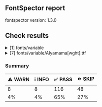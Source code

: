 ## FontSpector report

fontspector version: 1.3.0






## Check results




<details><summary>[1] fonts/variable</summary>
<div>


<details>
    <summary>⚠️ <b>WARN</b> Check for codepoints not covered by METADATA subsets. (googlefonts/metadata/unreachable_subsetting)</summary>
    <div>








- ⚠️ **WARN** fonts/variable/Alyamama[wght].ttf: The following codepoints supported by the font are not covered by any subsets defined in the font's metadata file, and will never be served. You can solve this by either manually adding additional subset declarations to METADATA.pb, or by editing the glyphset definitions.

* U+02D8 BREVE: try adding one of: canadian-aboriginal, yi
* U+02D9 DOT ABOVE: try adding one of: canadian-aboriginal, yi
* U+02DB OGONEK: try adding one of: yi, canadian-aboriginal
* U+0302 COMBINING CIRCUMFLEX ACCENT: try adding one of: cherokee, math, coptic, tifinagh
* U+0305 COMBINING OVERLINE: try adding one of: math, elbasan, glagolitic, coptic, gothic
* U+0306 COMBINING BREVE: try adding one of: tifinagh, old-permic
* U+0307 COMBINING DOT ABOVE: try adding one of: tifinagh, math, malayalam, tai-le, old-permic, todhri, syriac, hebrew, coptic, canadian-aboriginal, duployan
* U+030A COMBINING RING ABOVE: try adding one of: duployan, syriac
* U+030B COMBINING DOUBLE ACUTE ACCENT: try adding one of: osage, cherokee
* U+030C COMBINING CARON: try adding one of: tai-le, cherokee
* U+031A COMBINING LEFT ANGLE ABOVE: try adding math
* U+0320 COMBINING MINUS SIGN BELOW: try adding syriac
* U+0324 COMBINING DIAERESIS BELOW: try adding one of: syriac, cherokee, duployan
* U+0325 COMBINING RING BELOW: try adding syriac
* U+0326 COMBINING COMMA BELOW: try adding math
* U+0327 COMBINING CEDILLA: try adding math
* U+032C COMBINING CARON BELOW: try adding math
* U+0330 COMBINING TILDE BELOW: try adding one of: syriac, cherokee, math
* U+0332 COMBINING LOW LINE: try adding math
* U+033A COMBINING INVERTED BRIDGE BELOW: try adding math
* U+0346 COMBINING BRIDGE ABOVE: try adding math
* U+034D COMBINING LEFT RIGHT ARROW BELOW: try adding math
* U+0361 COMBINING DOUBLE INVERTED BREVE: try adding coptic
* U+061F ARABIC QUESTION MARK: try adding one of: hanifi-rohingya, garay, yezidi, arabic, thaana, adlam, syriac, nko
* U+0621 ARABIC LETTER HAMZA: try adding one of: arabic, syriac
* U+0622 ARABIC LETTER ALEF WITH MADDA ABOVE: try adding arabic
* U+0623 ARABIC LETTER ALEF WITH HAMZA ABOVE: try adding arabic
* U+0624 ARABIC LETTER WAW WITH HAMZA ABOVE: try adding arabic
* U+0625 ARABIC LETTER ALEF WITH HAMZA BELOW: try adding arabic
* U+0626 ARABIC LETTER YEH WITH HAMZA ABOVE: try adding arabic
* U+0627 ARABIC LETTER ALEF: try adding one of: indic-siyaq-numbers, arabic
* U+0628 ARABIC LETTER BEH: try adding arabic
* U+0629 ARABIC LETTER TEH MARBUTA: try adding arabic
* U+062A ARABIC LETTER TEH: try adding arabic
* U+062B ARABIC LETTER THEH: try adding arabic
* U+062C ARABIC LETTER JEEM: try adding arabic
* U+062D ARABIC LETTER HAH: try adding arabic
* U+062E ARABIC LETTER KHAH: try adding arabic
* U+062F ARABIC LETTER DAL: try adding arabic
* U+0630 ARABIC LETTER THAL: try adding arabic
* U+0631 ARABIC LETTER REH: try adding arabic
* U+0632 ARABIC LETTER ZAIN: try adding arabic
* U+0633 ARABIC LETTER SEEN: try adding arabic
* U+0634 ARABIC LETTER SHEEN: try adding arabic
* U+0635 ARABIC LETTER SAD: try adding arabic
* U+0636 ARABIC LETTER DAD: try adding arabic
* U+0637 ARABIC LETTER TAH: try adding arabic
* U+0638 ARABIC LETTER ZAH: try adding arabic
* U+0639 ARABIC LETTER AIN: try adding arabic
* U+063A ARABIC LETTER GHAIN: try adding arabic
* U+0640 ARABIC TATWEEL: try adding one of: manichaean, psalter-pahlavi, sogdian, arabic, mandaic, syriac, old-uyghur, adlam, hanifi-rohingya
* U+0641 ARABIC LETTER FEH: try adding arabic
* U+0642 ARABIC LETTER QAF: try adding arabic
* U+0643 ARABIC LETTER KAF: try adding arabic
* U+0644 ARABIC LETTER LAM: try adding arabic
* U+0645 ARABIC LETTER MEEM: try adding arabic
* U+0646 ARABIC LETTER NOON: try adding arabic
* U+0647 ARABIC LETTER HEH: try adding arabic
* U+0648 ARABIC LETTER WAW: try adding arabic
* U+0649 ARABIC LETTER ALEF MAKSURA: try adding arabic
* U+064A ARABIC LETTER YEH: try adding arabic
* U+064B ARABIC FATHATAN: try adding one of: syriac, arabic
* U+064C ARABIC DAMMATAN: try adding one of: syriac, arabic
* U+064D ARABIC KASRATAN: try adding one of: arabic, syriac
* U+064E ARABIC FATHA: try adding one of: syriac, arabic
* U+064F ARABIC DAMMA: try adding one of: syriac, arabic
* U+0650 ARABIC KASRA: try adding one of: arabic, syriac
* U+0651 ARABIC SHADDA: try adding one of: arabic, syriac
* U+0652 ARABIC SUKUN: try adding one of: syriac, arabic
* U+0653 ARABIC MADDAH ABOVE: try adding one of: syriac, arabic
* U+0654 ARABIC HAMZA ABOVE: try adding one of: syriac, arabic
* U+0655 ARABIC HAMZA BELOW: try adding one of: arabic, syriac
* U+0656 ARABIC SUBSCRIPT ALEF: try adding arabic
* U+0660 ARABIC-INDIC DIGIT ZERO: try adding one of: arabic, thaana, indic-siyaq-numbers, hanifi-rohingya, syriac, yezidi
* U+0661 ARABIC-INDIC DIGIT ONE: try adding one of: syriac, yezidi, arabic, indic-siyaq-numbers, thaana
* U+0662 ARABIC-INDIC DIGIT TWO: try adding one of: syriac, yezidi, arabic, thaana, indic-siyaq-numbers
* U+0663 ARABIC-INDIC DIGIT THREE: try adding one of: yezidi, indic-siyaq-numbers, syriac, arabic, thaana
* U+0664 ARABIC-INDIC DIGIT FOUR: try adding one of: thaana, yezidi, indic-siyaq-numbers, arabic, syriac
* U+0665 ARABIC-INDIC DIGIT FIVE: try adding one of: yezidi, arabic, syriac, indic-siyaq-numbers, thaana
* U+0666 ARABIC-INDIC DIGIT SIX: try adding one of: indic-siyaq-numbers, arabic, syriac, thaana, yezidi
* U+0667 ARABIC-INDIC DIGIT SEVEN: try adding one of: indic-siyaq-numbers, arabic, syriac, yezidi, thaana
* U+0668 ARABIC-INDIC DIGIT EIGHT: try adding one of: indic-siyaq-numbers, syriac, thaana, arabic, yezidi
* U+0669 ARABIC-INDIC DIGIT NINE: try adding one of: thaana, syriac, arabic, indic-siyaq-numbers, yezidi
* U+066E ARABIC LETTER DOTLESS BEH: try adding arabic
* U+066F ARABIC LETTER DOTLESS QAF: try adding arabic
* U+0670 ARABIC LETTER SUPERSCRIPT ALEF: try adding one of: syriac, arabic
* U+06A1 ARABIC LETTER DOTLESS FEH: try adding arabic
* U+06A4 ARABIC LETTER VEH: try adding arabic
* U+06BA ARABIC LETTER NOON GHUNNA: try adding arabic
* U+1EBC LATIN CAPITAL LETTER E WITH TILDE: try adding vietnamese
* U+1EBD LATIN SMALL LETTER E WITH TILDE: try adding vietnamese
* U+2016 DOUBLE VERTICAL LINE: try adding math
* U+2021 DOUBLE DAGGER: try adding adlam
* U+2030 PER MILLE SIGN: try adding adlam
* U+2070 SUPERSCRIPT ZERO: try adding math
* U+2071 SUPERSCRIPT LATIN SMALL LETTER I: try adding math
* U+2074 SUPERSCRIPT FOUR: try adding math
* U+2075 SUPERSCRIPT FIVE: try adding math
* U+2076 SUPERSCRIPT SIX: try adding math
* U+2077 SUPERSCRIPT SEVEN: try adding math
* U+2078 SUPERSCRIPT EIGHT: try adding math
* U+2079 SUPERSCRIPT NINE: try adding math
* U+207A SUPERSCRIPT PLUS SIGN: try adding math
* U+207B SUPERSCRIPT MINUS: try adding math
* U+207C SUPERSCRIPT EQUALS SIGN: try adding math
* U+207D SUPERSCRIPT LEFT PARENTHESIS: try adding math
* U+207E SUPERSCRIPT RIGHT PARENTHESIS: try adding math
* U+207F SUPERSCRIPT LATIN SMALL LETTER N: try adding math
* U+2080 SUBSCRIPT ZERO: try adding math
* U+2081 SUBSCRIPT ONE: try adding math
* U+2082 SUBSCRIPT TWO: try adding math
* U+2083 SUBSCRIPT THREE: try adding math
* U+2084 SUBSCRIPT FOUR: try adding math
* U+2085 SUBSCRIPT FIVE: try adding math
* U+2086 SUBSCRIPT SIX: try adding math
* U+2087 SUBSCRIPT SEVEN: try adding math
* U+2088 SUBSCRIPT EIGHT: try adding math
* U+2089 SUBSCRIPT NINE: try adding math
* U+208A SUBSCRIPT PLUS SIGN: try adding math
* U+208B SUBSCRIPT MINUS: try adding math
* U+208C SUBSCRIPT EQUALS SIGN: try adding math
* U+208D SUBSCRIPT LEFT PARENTHESIS: try adding math
* U+208E SUBSCRIPT RIGHT PARENTHESIS: try adding math
* U+2090 LATIN SUBSCRIPT SMALL LETTER A: try adding math
* U+2091 LATIN SUBSCRIPT SMALL LETTER E: try adding math
* U+2092 LATIN SUBSCRIPT SMALL LETTER O: try adding math
* U+2093 LATIN SUBSCRIPT SMALL LETTER X: try adding math
* U+2094 LATIN SUBSCRIPT SMALL LETTER SCHWA: try adding math
* U+2095 LATIN SUBSCRIPT SMALL LETTER H: try adding math
* U+2096 LATIN SUBSCRIPT SMALL LETTER K: try adding math
* U+2097 LATIN SUBSCRIPT SMALL LETTER L: try adding math
* U+2098 LATIN SUBSCRIPT SMALL LETTER M: try adding math
* U+2099 LATIN SUBSCRIPT SMALL LETTER N: try adding math
* U+209A LATIN SUBSCRIPT SMALL LETTER P: try adding math
* U+209B LATIN SUBSCRIPT SMALL LETTER S: try adding math
* U+209C LATIN SUBSCRIPT SMALL LETTER T: try adding math
* U+2117 SOUND RECORDING COPYRIGHT: try adding math
* U+215B VULGAR FRACTION ONE EIGHTH: try adding symbols
* U+215C VULGAR FRACTION THREE EIGHTHS: try adding symbols
* U+215D VULGAR FRACTION FIVE EIGHTHS: try adding symbols
* U+215E VULGAR FRACTION SEVEN EIGHTHS: try adding symbols
* U+215F FRACTION NUMERATOR ONE: try adding symbols
* U+2202 PARTIAL DIFFERENTIAL: try adding math
* U+2206 INCREMENT: try adding math
* U+220F N-ARY PRODUCT: try adding math
* U+2211 N-ARY SUMMATION: try adding math
* U+221A SQUARE ROOT: try adding math
* U+221E INFINITY: try adding math
* U+222B INTEGRAL: try adding math
* U+2248 ALMOST EQUAL TO: try adding math
* U+2260 NOT EQUAL TO: try adding math
* U+2264 LESS-THAN OR EQUAL TO: try adding math
* U+2265 GREATER-THAN OR EQUAL TO: try adding math
* U+25CA LOZENGE: try adding one of: math, symbols
* U+25CC DOTTED CIRCLE: try adding one of: soyombo, phags-pa, gunjala-gondi, khmer, tirhuta, mahajani, adlam, syloti-nagri, cham, kayah-li, ahom, mandaic, masaram-gondi, khudawadi, mende-kikakui, devanagari, tagalog, tibetan, takri, caucasian-albanian, limbu, old-permic, hanunoo, newa, balinese, modi, tagbanwa, wancho, buhid, warang-citi, myanmar, music, syriac, yi, sharada, lao, osage, brahmi, grantha, khojki, malayalam, symbols, marchen, saurashtra, javanese, coptic, kannada, tifinagh, elbasan, dogra, tai-viet, siddham, gujarati, mongolian, psalter-pahlavi, kharoshthi, hanifi-rohingya, telugu, armenian, thaana, duployan, oriya, canadian-aboriginal, new-tai-lue, batak, bengali, chakma, buginese, hebrew, manichaean, lepcha, miao, nko, pahawh-hmong, rejang, sinhala, bassa-vah, gurmukhi, sogdian, math, tai-le, meetei-mayek, tai-tham, tamil, sundanese, thai, zanabazar-square, kaithi, bhaiksuki

Or you can add the above codepoints to one of the subsets supported by the font: greek, latin-ext, latin [code: unreachable-subsetting]
  
  

</div>
</details>


</div>
</details>


<details><summary>[7] fonts/variable/Alyamama[wght].ttf</summary>
<div>


<details>
    <summary>⚠️ <b>WARN</b> Check if each glyph has the recommended amount of contours. (contour_count)</summary>
    <div>








- ⚠️ **WARN** This check inspects the glyph outlines and detects the total number of contours in each of them. The expected values are
     infered from the typical ammounts of contours observed in a
     large collection of reference font families. The divergences
     listed below may simply indicate a significantly different
     design on some of your glyphs. On the other hand, some of these
     may flag actual bugs in the font such as glyphs mapped to an
     incorrect codepoint. Please consider reviewing the design and
     codepoint assignment of these to make sure they are correct.


    The following glyphs do not have the recommended number of contours:
* uni1D6D (U+1D6D): found 3, expected one of: {2}
* uni02A3 (U+02A3): found 2, expected one of: {3}
* uni0258 (U+0258): found 1, expected one of: {2}
* uni1D6E (U+1D6E): found 2, expected one of: {1}
* uni02A1 (U+02A1): found 2, expected one of: {1}
* uni02A2 (U+02A2): found 2, expected one of: {1}
* uni026E (U+026E): found 2, expected one of: {1}
* uni1D72 (U+1D72): found 2, expected one of: {1}
* uni1D74 (U+1D74): found 3, expected one of: {1}
* uni1D75 (U+1D75): found 3, expected one of: {1}
* uni021B.1 (U+021B): found 1, expected one of: {3, 2, 4}
* uni1D76 (U+1D76): found 3, expected one of: {1}
* uni01C2 (U+01C2): found 3, expected one of: {1}
* uni0621 (U+0621): found 2, expected one of: {1}
* uni0623 (U+0623): found 3, expected one of: {2}
* uni0625 (U+0625): found 3, expected one of: {2}
* uni066E (U+066E): found 2, expected one of: {1}
* uni066E.fina (unencoded): found 3, expected one of: {1}
* uni066E.medi (unencoded): found 2, expected one of: {1}
* uni0628 (U+0628): found 3, expected one of: {2}
* uni062A (U+062A): found 4, expected one of: {3, 2}
* uni062B (U+062B): found 5, expected one of: {3, 2, 4}
* uni0631 (U+0631): found 2, expected one of: {1}
* uni0632 (U+0632): found 3, expected one of: {2}
* uni0633 (U+0633): found 6, expected one of: {1, 3}
* uni0634 (U+0634): found 9, expected one of: {4, 6, 3, 0}
* uni0635 (U+0635): found 5, expected one of: {2}
* uni0636 (U+0636): found 6, expected one of: {3}
* uni0637 (U+0637): found 4, expected one of: {2, 3}
* uni0638 (U+0638): found 5, expected one of: {4, 3}
* uni0639 (U+0639): found 2, expected one of: {1}
* uni0641 (U+0641): found 5, expected one of: {3, 2}
* uni06A4 (U+06A4): found 7, expected one of: {0, 5, 4}
* uni06A1 (U+06A1): found 4, expected one of: {1, 2}
* uni06A1.fina (unencoded): found 4, expected one of: {2}
* uni066F.fina (unencoded): found 3, expected one of: {2}
* uni0643 (U+0643): found 4, expected one of: {2, 1}
* uni0644 (U+0644): found 2, expected one of: {1}
* uni0645 (U+0645): found 3, expected one of: {1, 2}
* uni0646 (U+0646): found 3, expected one of: {2}
* uni06BA (U+06BA): found 2, expected one of: {1}
* uni0647 (U+0647): found 1, expected one of: {2}
* uni0624 (U+0624): found 4, expected one of: {2, 3}
* uni0649 (U+0649): found 2, expected one of: {1}
* uni064A (U+064A): found 4, expected one of: {3, 2}
* uni0626 (U+0626): found 4, expected one of: {2}
* uni0662 (U+0662): found 2, expected one of: {1}
* uni0663 (U+0663): found 3, expected one of: {1}
* uni0666 (U+0666): found 2, expected one of: {1}
* asterisk (U+002A): found 6, expected one of: {1, 2, 3, 5}
* uni02E5 (U+02E5): found 2, expected one of: {1}
* uni02E9 (U+02E9): found 2, expected one of: {1}
* uni02E6 (U+02E6): found 2, expected one of: {1}
* uni02E8 (U+02E8): found 2, expected one of: {1}
* uni02E7 (U+02E7): found 2, expected one of: {1}
* uni02DE (U+02DE): found 2, expected one of: {1}
* uni2117 (U+2117): found 2, expected one of: {3, 4}
* uni0654 (U+0654): found 2, expected one of: {1}
* uni0655 (U+0655): found 2, expected one of: {1}
* uni0654064C (unencoded): found 4, expected one of: {3}
* uni0654064E (unencoded): found 3, expected one of: {2}
* uni0654064B (unencoded): found 4, expected one of: {3}
* uni06540652 (unencoded): found 4, expected one of: {3}
* uni06550650 (unencoded): found 3, expected one of: {2}
* uni0655064D (unencoded): found 4, expected one of: {3}
* uni0651 (U+0651): found 2, expected one of: {1}
* uni0651064C (unencoded): found 4, expected one of: {2, 3}
* uni0651064D (unencoded): found 4, expected one of: {3}
* uni0651064E (unencoded): found 3, expected one of: {2}
* uni06510650 (unencoded): found 3, expected one of: {2}
* uni06510670 (unencoded): found 3, expected one of: {2}
* uni031A (U+031A): found 2, expected one of: {1}
* uni032A (U+032A): found 3, expected one of: {1}
* uni033A (U+033A): found 3, expected one of: {1}
* uni033B (U+033B): found 6, expected one of: {2}
* uni033C (U+033C): found 2, expected one of: {1}
* uni0346 (U+0346): found 3, expected one of: {1}
* uni0349 (U+0349): found 2, expected one of: {1}
* uni034A (U+034A): found 2, expected one of: {1} [code: contour-count]
  
  

</div>
</details>





<details>
    <summary>⚠️ <b>WARN</b> Ensure indic fonts have the Indian Rupee Sign glyph. (rupee)</summary>
    <div>








- ⚠️ **WARN** Font is missing the Indian Rupee Sign glyph. Please add a glyph for Indian Rupee Sign (₹) at codepoint U+20B9. [code: missing-rupee]
  
  

</div>
</details>





<details>
    <summary>⚠️ <b>WARN</b> Check font contains no unreachable glyphs (unreachable_glyphs)</summary>
    <div>








- ⚠️ **WARN** The following glyphs could not be reached by codepoint or substitution rules:

* u.inferior
* v.inferior
* zero.fit
* one.fit
* two.fit
* three.fit
* four.fit
* five.fit
* six.fit
* seven.fit
* eight.fit
* nine.fit
* .null
* twodotsverticalabovear
* twodotsverticalbelowar
* threedotsdownabovear
* threedotsdownbelowar
* threedotsdowncenterar
* threedotsupbelowar
* miniKehehar
* gafsarkashabovear
* gafsarkashcenterar
* doublestrokear
* uni030C.alt.case [code: unreachable-glyphs]
  
  

</div>
</details>





<details>
    <summary>⚠️ <b>WARN</b> Shapes languages in all GF glyphsets. (googlefonts/glyphsets/shape_languages)</summary>
    <div>








- ⚠️ **WARN** Warning language shaping:

| Message                                                               | Languages              |
|-----------------------------------------------------------------------|------------------------|
| Auxiliary orthography codepoints:                                     | * fi_Latn (Finnish)    |
|   The following auxiliary characters are missing from the font: Ǥ     |                        |
|   The following auxiliary characters are missing from the font: Ʒ     |                        |
|   The following auxiliary characters are missing from the font: Ǯ     |                        |
|   The following auxiliary characters are missing from the font: ǥ     |                        |
|   The following auxiliary characters are missing from the font: ʒ     |                        |
|   The following auxiliary characters are missing from the font: ǯ     |                        |
| Auxiliary orthography codepoints:                                     | * el_Grek (Greek)      |
|   The following auxiliary characters are missing from the font: ἀ     |                        |
|   The following auxiliary characters are missing from the font: ἄ     |                        |
|   The following auxiliary characters are missing from the font: ἂ     |                        |
|   The following auxiliary characters are missing from the font: ἆ     |                        |
|   The following auxiliary characters are missing from the font: ἁ     |                        |
|   The following auxiliary characters are missing from the font: ἅ     |                        |
|   The following auxiliary characters are missing from the font: ἃ     |                        |
|   The following auxiliary characters are missing from the font: ἇ     |                        |
|   The following auxiliary characters are missing from the font: ᾶ     |                        |
|   The following auxiliary characters are missing from the font: ἐ     |                        |
|   The following auxiliary characters are missing from the font: ἔ     |                        |
|   The following auxiliary characters are missing from the font: ἒ     |                        |
|   The following auxiliary characters are missing from the font: ἑ     |                        |
|   The following auxiliary characters are missing from the font: ἕ     |                        |
|   The following auxiliary characters are missing from the font: ἓ     |                        |
|   The following auxiliary characters are missing from the font: ἠ     |                        |
|   The following auxiliary characters are missing from the font: ἤ     |                        |
|   The following auxiliary characters are missing from the font: ἢ     |                        |
|   The following auxiliary characters are missing from the font: ἦ     |                        |
|   The following auxiliary characters are missing from the font: ἡ     |                        |
|   The following auxiliary characters are missing from the font: ἥ     |                        |
|   The following auxiliary characters are missing from the font: ἣ     |                        |
|   The following auxiliary characters are missing from the font: ἧ     |                        |
|   The following auxiliary characters are missing from the font: ῆ     |                        |
|   The following auxiliary characters are missing from the font: ἰ     |                        |
|   The following auxiliary characters are missing from the font: ἴ     |                        |
|   The following auxiliary characters are missing from the font: ἲ     |                        |
|   The following auxiliary characters are missing from the font: ἶ     |                        |
|   The following auxiliary characters are missing from the font: ἱ     |                        |
|   The following auxiliary characters are missing from the font: ἵ     |                        |
|   The following auxiliary characters are missing from the font: ἳ     |                        |
|   The following auxiliary characters are missing from the font: ἷ     |                        |
|   The following auxiliary characters are missing from the font: ῖ     |                        |
|   The following auxiliary characters are missing from the font: ῗ     |                        |
|   The following auxiliary characters are missing from the font: ὄ     |                        |
|   The following auxiliary characters are missing from the font: ὂ     |                        |
|   The following auxiliary characters are missing from the font: ὃ     |                        |
|   The following auxiliary characters are missing from the font: ὐ     |                        |
|   The following auxiliary characters are missing from the font: ὔ     |                        |
|   The following auxiliary characters are missing from the font: ὒ     |                        |
|   The following auxiliary characters are missing from the font: ὖ     |                        |
|   The following auxiliary characters are missing from the font: ὑ     |                        |
|   The following auxiliary characters are missing from the font: ὕ     |                        |
|   The following auxiliary characters are missing from the font: ὓ     |                        |
|   The following auxiliary characters are missing from the font: ὗ     |                        |
|   The following auxiliary characters are missing from the font: ῦ     |                        |
|   The following auxiliary characters are missing from the font: ῧ     |                        |
|   The following auxiliary characters are missing from the font: ὤ     |                        |
|   The following auxiliary characters are missing from the font: ὢ     |                        |
|   The following auxiliary characters are missing from the font: ὦ     |                        |
|   The following auxiliary characters are missing from the font: ὥ     |                        |
|   The following auxiliary characters are missing from the font: ὣ     |                        |
|   The following auxiliary characters are missing from the font: ὧ     |                        |
|   The following auxiliary characters are missing from the font: ῶ     |                        |
| Auxiliary orthography codepoints:                                     | * lt_Latn (Lithuanian) |
|   Shaper didn't attach tildecomb to uni0237 when shaping the text 'j̃' |                        |
| Auxiliary orthography codepoints:                                     | * en_Latn (English)    |
|   The following auxiliary characters are missing from the font: ʻ     |                        |
| Auxiliary orthography codepoints:                                     | * de_Latn (German)     |
|   The following auxiliary characters are missing from the font: ſ     | * fr_Latn (French)     | [code: warning-language-shaping]
  
  

</div>
</details>





<details>
    <summary>⚠️ <b>WARN</b> Ensure soft_dotted characters lose their dot when combined with marks that
replace the dot. (soft_dotted)</summary>
    <div>








- ⚠️ **WARN** The dot of soft dotted characters used in orthographies _must_ disappear in the following strings: * į̌
* į́
* į̄
* į̃
* į̂
* į̀The dot of soft dotted characters _should_ disappear in other cases, for example: * ʲ̪̌
* ʲ̪̽
* ʲ̪͋
* ʲ̪̆
* ʲ̪́
* ʲ̪̇
* ʲ̪̏
* ʲ̪̅
* ʲ̪̄
* ʲ̪͊
* ʲ̪̊
* ʲ̪̈
* ʲ̪͆
* ʲ̪̃
* ʲ̪̋
* ʲ̪͌
* ʲ̪̂
* ʲ̪̀
* ʲ̩̌
* ʲ̩̽
* ʲ̩͋
* ʲ̩̆
* ʲ̩́
* ʲ̩̇
* ʲ̩̏
* ʲ̩̅
* ʲ̩̄
* ʲ̩͊
* ʲ̩̊
* ʲ̩̈
* ʲ̩͆
* ʲ̩̃
* ʲ̩̋
* ʲ̩͌
* ʲ̩̂
* ʲ̩̀
* ʲ̧̽
* ʲ̧͋
* ʲ̧̏
* ʲ̧̅
* ʲ̧͊
* ʲ̧͆
* ʲ̧͌
* ʲ̨̽
* ʲ̨͋
* ʲ̨̏
* ʲ̨̅
* ʲ̨͊
* ʲ̨͆
* ʲ̨͌
* ʲ̺̌
* ʲ̺̽
* ʲ̺͋
* ʲ̺̆
* ʲ̺́
* ʲ̺̇
* ʲ̺̏
* ʲ̺̅
* ʲ̺̄
* ʲ̺͊
* ʲ̺̊
* ʲ̺̈
* ʲ̺͆
* ʲ̺̃
* ʲ̺̋
* ʲ̺͌
* ʲ̺̂
* ʲ̺̀
* ʲ̻̌
* ʲ̻̽
* ʲ̻͋
* ʲ̻̆
* ʲ̻́
* ʲ̻̇
* ʲ̻̏
* ʲ̻̅
* ʲ̻̄
* ʲ̻͊
* ʲ̻̊
* ʲ̻̈
* ʲ̻͆
* ʲ̻̃
* ʲ̻̋
* ʲ̻͌
* ʲ̻̂
* ʲ̻̀
* ʲ̥̌
* ʲ̥̽
* ʲ̥͋
* ʲ̥̆
* ʲ̥́
* ʲ̥̇
* ʲ̥̏
* ʲ̥̅
* ʲ̥̄
* ʲ̥͊
* ʲ̥̊
* ʲ̥̈
* ʲ̥͆
* ʲ̥̃
* ʲ̥̋
* ʲ̥͌
* ʲ̥̂
* ʲ̥̀
* ʲ͇̌
* ʲ͇̽
* ʲ͇͋
* ʲ͇̆
* ʲ͇́
* ʲ͇̇
* ʲ͇̏
* ʲ͇̅
* ʲ͇̄
* ʲ͇͊
* ʲ͇̊
* ʲ͇̈
* ʲ͇͆
* ʲ͇̃
* ʲ͇̋
* ʲ͇͌
* ʲ͇̂
* ʲ͇̀
* ʲ̜̌
* ʲ̜̽
* ʲ̜͋
* ʲ̜̆
* ʲ̜́
* ʲ̜̇
* ʲ̜̏
* ʲ̜̅
* ʲ̜̄
* ʲ̜͊
* ʲ̜̊
* ʲ̜̈
* ʲ̜͆
* ʲ̜̃
* ʲ̜̋
* ʲ̜͌
* ʲ̜̂
* ʲ̜̀
* ʲ͉̌
* ʲ͉̽
* ʲ͉͋
* ʲ͉̆
* ʲ͉́
* ʲ͉̇
* ʲ͉̏
* ʲ͉̅
* ʲ͉̄
* ʲ͉͊
* ʲ͉̊
* ʲ͉̈
* ʲ͉͆
* ʲ͉̃
* ʲ͉̋
* ʲ͉͌
* ʲ͉̂
* ʲ͉̀
* ʲ̦̽
* ʲ̦͋
* ʲ̦̏
* ʲ̦̅
* ʲ̦͊
* ʲ̦͆
* ʲ̦͌
* ʲ̟̌
* ʲ̟̽
* ʲ̟͋
* ʲ̟̆
* ʲ̟́
* ʲ̟̇
* ʲ̟̏
* ʲ̟̅
* ʲ̟̄
* ʲ̟͊
* ʲ̟̊
* ʲ̟̈
* ʲ̟͆
* ʲ̟̃
* ʲ̟̋
* ʲ̟͌
* ʲ̟̂
* ʲ̟̀
* ʲ̠̌
* ʲ̠̽
* ʲ̠͋
* ʲ̠̆
* ʲ̠́
* ʲ̠̇
* ʲ̠̏
* ʲ̠̅
* ʲ̠̄
* ʲ̠͊
* ʲ̠̊
* ʲ̠̈
* ʲ̠͆
* ʲ̠̃
* ʲ̠̋
* ʲ̠͌
* ʲ̠̂
* ʲ̠̀
* ʲ̤̌
* ʲ̤̽
* ʲ̤͋
* ʲ̤̆
* ʲ̤́
* ʲ̤̇
* ʲ̤̏
* ʲ̤̅
* ʲ̤̄
* ʲ̤͊
* ʲ̤̊
* ʲ̤̈
* ʲ̤͆
* ʲ̤̃
* ʲ̤̋
* ʲ̤͌
* ʲ̤̂
* ʲ̤̀
* ʲ͎̌
* ʲ͎̽
* ʲ͎͋
* ʲ͎̆
* ʲ͎́
* ʲ͎̇
* ʲ͎̏
* ʲ͎̅
* ʲ͎̄
* ʲ͎͊
* ʲ͎̊
* ʲ͎̈
* ʲ͎͆
* ʲ͎̃
* ʲ͎̋
* ʲ͎͌
* ʲ͎̂
* ʲ͎̀
* ʲ̝̌
* ʲ̝̽
* ʲ̝͋
* ʲ̝̆
* ʲ̝́
* ʲ̝̇
* ʲ̝̏
* ʲ̝̅
* ʲ̝̄
* ʲ̝͊
* ʲ̝̊
* ʲ̝̈
* ʲ̝͆
* ʲ̝̃
* ʲ̝̋
* ʲ̝͌
* ʲ̝̂
* ʲ̝̀
* ʲ̰̌
* ʲ̰̽
* ʲ̰͋
* ʲ̰̆
* ʲ̰́
* ʲ̰̇
* ʲ̰̏
* ʲ̰̅
* ʲ̰̄
* ʲ̰͊
* ʲ̰̊
* ʲ̰̈
* ʲ̰͆
* ʲ̰̃
* ʲ̰̋
* ʲ̰͌
* ʲ̰̂
* ʲ̰̀
* ʲ̹̌
* ʲ̹̽
* ʲ̹͋
* ʲ̹̆
* ʲ̹́
* ʲ̹̇
* ʲ̹̏
* ʲ̹̅
* ʲ̹̄
* ʲ̹͊
* ʲ̹̊
* ʲ̹̈
* ʲ̹͆
* ʲ̹̃
* ʲ̹̋
* ʲ̹͌
* ʲ̹̂
* ʲ̹̀
* ʲ̼̌
* ʲ̼̽
* ʲ̼͋
* ʲ̼̆
* ʲ̼́
* ʲ̼̇
* ʲ̼̏
* ʲ̼̅
* ʲ̼̄
* ʲ̼͊
* ʲ̼̊
* ʲ̼̈
* ʲ̼͆
* ʲ̼̃
* ʲ̼̋
* ʲ̼͌
* ʲ̼̂
* ʲ̼̀
* ʲ̘̌
* ʲ̘̽
* ʲ̘͋
* ʲ̘̆
* ʲ̘́
* ʲ̘̇
* ʲ̘̏
* ʲ̘̅
* ʲ̘̄
* ʲ̘͊
* ʲ̘̊
* ʲ̘̈
* ʲ̘͆
* ʲ̘̃
* ʲ̘̋
* ʲ̘͌
* ʲ̘̂
* ʲ̘̀
* ʲ͈̌
* ʲ͈̽
* ʲ͈͋
* ʲ͈̆
* ʲ͈́
* ʲ͈̇
* ʲ͈̏
* ʲ͈̅
* ʲ͈̄
* ʲ͈͊
* ʲ͈̊
* ʲ͈̈
* ʲ͈͆
* ʲ͈̃
* ʲ͈̋
* ʲ͈͌
* ʲ͈̂
* ʲ͈̀
* ʲ̬̌
* ʲ̬̽
* ʲ̬͋
* ʲ̬̆
* ʲ̬́
* ʲ̬̇
* ʲ̬̏
* ʲ̬̅
* ʲ̬̄
* ʲ̬͊
* ʲ̬̊
* ʲ̬̈
* ʲ̬͆
* ʲ̬̃
* ʲ̬̋
* ʲ̬͌
* ʲ̬̂
* ʲ̬̀
* ʲ̲̌
* ʲ̲̽
* ʲ̲͋
* ʲ̲̆
* ʲ̲́
* ʲ̲̇
* ʲ̲̏
* ʲ̲̅
* ʲ̲̄
* ʲ̲͊
* ʲ̲̊
* ʲ̲̈
* ʲ̲͆
* ʲ̲̃
* ʲ̲̋
* ʲ̲͌
* ʲ̲̂
* ʲ̲̀
* ʲ̙̌
* ʲ̙̽
* ʲ̙͋
* ʲ̙̆
* ʲ̙́
* ʲ̙̇
* ʲ̙̏
* ʲ̙̅
* ʲ̙̄
* ʲ̙͊
* ʲ̙̊
* ʲ̙̈
* ʲ̙͆
* ʲ̙̃
* ʲ̙̋
* ʲ̙͌
* ʲ̙̂
* ʲ̙̀
* ʲ͍̌
* ʲ͍̽
* ʲ͍͋
* ʲ͍̆
* ʲ͍́
* ʲ͍̇
* ʲ͍̏
* ʲ͍̅
* ʲ͍̄
* ʲ͍͊
* ʲ͍̊
* ʲ͍̈
* ʲ͍͆
* ʲ͍̃
* ʲ͍̋
* ʲ͍͌
* ʲ͍̂
* ʲ͍̀
* ʲ̞̌
* ʲ̞̽
* ʲ̞͋
* ʲ̞̆
* ʲ̞́
* ʲ̞̇
* ʲ̞̏
* ʲ̞̅
* ʲ̞̄
* ʲ̞͊
* ʲ̞̊
* ʲ̞̈
* ʲ̞͆
* ʲ̞̃
* ʲ̞̋
* ʲ̞͌
* ʲ̞̂
* ʲ̞̀
* ʲ̴̌
* ʲ̴̽
* ʲ̴͋
* ʲ̴̆
* ʲ̴́
* ʲ̴̇
* ʲ̴̏
* ʲ̴̅
* ʲ̴̄
* ʲ̴͊
* ʲ̴̊
* ʲ̴̈
* ʲ̴͆
* ʲ̴̃
* ʲ̴̋
* ʲ̴͌
* ʲ̴̂
* ʲ̴̀
* ʲ̌
* ʲ̽
* ʲ͋
* ʲ̆
* ʲ́
* ʲ̇
* ʲ̏
* ʲ̅
* ʲ̄
* ʲ͊
* ʲ̊
* ʲ̈
* ʲ͆
* ʲ̃
* ʲ̋
* ʲ͌
* ʲ̂
* ʲ̀
* j̪̅
* j̩̅
* j̧̅
* j̨̅
* j̺̅
* j̻̅
* j̥̅
* j͇̅
* j̜̅
* j͉̅
* j̦̅
* j̟̅
* j̠̅
* j̤̅
* j͎̅
* j̝̅
* j̰̅
* j̹̅
* j̼̅
* j̘̅
* j͈̅
* j̬̅
* j̲̅
* j̙̅
* j͍̅
* j̞̅
* j̴̅
* j̅
* ⁱ̪̌
* ⁱ̪̽
* ⁱ̪͋
* ⁱ̪̆
* ⁱ̪́
* ⁱ̪̇
* ⁱ̪̏
* ⁱ̪̅
* ⁱ̪̄
* ⁱ̪͊
* ⁱ̪̊
* ⁱ̪̈
* ⁱ̪͆
* ⁱ̪̃
* ⁱ̪̋
* ⁱ̪͌
* ⁱ̪̂
* ⁱ̪̀
* ⁱ̩̌
* ⁱ̩̽
* ⁱ̩͋
* ⁱ̩̆
* ⁱ̩́
* ⁱ̩̇
* ⁱ̩̏
* ⁱ̩̅
* ⁱ̩̄
* ⁱ̩͊
* ⁱ̩̊
* ⁱ̩̈
* ⁱ̩͆
* ⁱ̩̃
* ⁱ̩̋
* ⁱ̩͌
* ⁱ̩̂
* ⁱ̩̀
* ⁱ̧̽
* ⁱ̧͋
* ⁱ̧̏
* ⁱ̧̅
* ⁱ̧͊
* ⁱ̧͆
* ⁱ̧͌
* ⁱ̨̽
* ⁱ̨͋
* ⁱ̨̏
* ⁱ̨̅
* ⁱ̨͊
* ⁱ̨͆
* ⁱ̨͌
* ⁱ̺̌
* ⁱ̺̽
* ⁱ̺͋
* ⁱ̺̆
* ⁱ̺́
* ⁱ̺̇
* ⁱ̺̏
* ⁱ̺̅
* ⁱ̺̄
* ⁱ̺͊
* ⁱ̺̊
* ⁱ̺̈
* ⁱ̺͆
* ⁱ̺̃
* ⁱ̺̋
* ⁱ̺͌
* ⁱ̺̂
* ⁱ̺̀
* ⁱ̻̌
* ⁱ̻̽
* ⁱ̻͋
* ⁱ̻̆
* ⁱ̻́
* ⁱ̻̇
* ⁱ̻̏
* ⁱ̻̅
* ⁱ̻̄
* ⁱ̻͊
* ⁱ̻̊
* ⁱ̻̈
* ⁱ̻͆
* ⁱ̻̃
* ⁱ̻̋
* ⁱ̻͌
* ⁱ̻̂
* ⁱ̻̀
* ⁱ̥̌
* ⁱ̥̽
* ⁱ̥͋
* ⁱ̥̆
* ⁱ̥́
* ⁱ̥̇
* ⁱ̥̏
* ⁱ̥̅
* ⁱ̥̄
* ⁱ̥͊
* ⁱ̥̊
* ⁱ̥̈
* ⁱ̥͆
* ⁱ̥̃
* ⁱ̥̋
* ⁱ̥͌
* ⁱ̥̂
* ⁱ̥̀
* ⁱ͇̌
* ⁱ͇̽
* ⁱ͇͋
* ⁱ͇̆
* ⁱ͇́
* ⁱ͇̇
* ⁱ͇̏
* ⁱ͇̅
* ⁱ͇̄
* ⁱ͇͊
* ⁱ͇̊
* ⁱ͇̈
* ⁱ͇͆
* ⁱ͇̃
* ⁱ͇̋
* ⁱ͇͌
* ⁱ͇̂
* ⁱ͇̀
* ⁱ̜̌
* ⁱ̜̽
* ⁱ̜͋
* ⁱ̜̆
* ⁱ̜́
* ⁱ̜̇
* ⁱ̜̏
* ⁱ̜̅
* ⁱ̜̄
* ⁱ̜͊
* ⁱ̜̊
* ⁱ̜̈
* ⁱ̜͆
* ⁱ̜̃
* ⁱ̜̋
* ⁱ̜͌
* ⁱ̜̂
* ⁱ̜̀
* ⁱ͉̌
* ⁱ͉̽
* ⁱ͉͋
* ⁱ͉̆
* ⁱ͉́
* ⁱ͉̇
* ⁱ͉̏
* ⁱ͉̅
* ⁱ͉̄
* ⁱ͉͊
* ⁱ͉̊
* ⁱ͉̈
* ⁱ͉͆
* ⁱ͉̃
* ⁱ͉̋
* ⁱ͉͌
* ⁱ͉̂
* ⁱ͉̀
* ⁱ̦̽
* ⁱ̦͋
* ⁱ̦̏
* ⁱ̦̅
* ⁱ̦͊
* ⁱ̦͆
* ⁱ̦͌
* ⁱ̟̌
* ⁱ̟̽
* ⁱ̟͋
* ⁱ̟̆
* ⁱ̟́
* ⁱ̟̇
* ⁱ̟̏
* ⁱ̟̅
* ⁱ̟̄
* ⁱ̟͊
* ⁱ̟̊
* ⁱ̟̈
* ⁱ̟͆
* ⁱ̟̃
* ⁱ̟̋
* ⁱ̟͌
* ⁱ̟̂
* ⁱ̟̀
* ⁱ̠̌
* ⁱ̠̽
* ⁱ̠͋
* ⁱ̠̆
* ⁱ̠́
* ⁱ̠̇
* ⁱ̠̏
* ⁱ̠̅
* ⁱ̠̄
* ⁱ̠͊
* ⁱ̠̊
* ⁱ̠̈
* ⁱ̠͆
* ⁱ̠̃
* ⁱ̠̋
* ⁱ̠͌
* ⁱ̠̂
* ⁱ̠̀
* ⁱ̤̌
* ⁱ̤̽
* ⁱ̤͋
* ⁱ̤̆
* ⁱ̤́
* ⁱ̤̇
* ⁱ̤̏
* ⁱ̤̅
* ⁱ̤̄
* ⁱ̤͊
* ⁱ̤̊
* ⁱ̤̈
* ⁱ̤͆
* ⁱ̤̃
* ⁱ̤̋
* ⁱ̤͌
* ⁱ̤̂
* ⁱ̤̀
* ⁱ͎̌
* ⁱ͎̽
* ⁱ͎͋
* ⁱ͎̆
* ⁱ͎́
* ⁱ͎̇
* ⁱ͎̏
* ⁱ͎̅
* ⁱ͎̄
* ⁱ͎͊
* ⁱ͎̊
* ⁱ͎̈
* ⁱ͎͆
* ⁱ͎̃
* ⁱ͎̋
* ⁱ͎͌
* ⁱ͎̂
* ⁱ͎̀
* ⁱ̝̌
* ⁱ̝̽
* ⁱ̝͋
* ⁱ̝̆
* ⁱ̝́
* ⁱ̝̇
* ⁱ̝̏
* ⁱ̝̅
* ⁱ̝̄
* ⁱ̝͊
* ⁱ̝̊
* ⁱ̝̈
* ⁱ̝͆
* ⁱ̝̃
* ⁱ̝̋
* ⁱ̝͌
* ⁱ̝̂
* ⁱ̝̀
* ⁱ̰̌
* ⁱ̰̽
* ⁱ̰͋
* ⁱ̰̆
* ⁱ̰́
* ⁱ̰̇
* ⁱ̰̏
* ⁱ̰̅
* ⁱ̰̄
* ⁱ̰͊
* ⁱ̰̊
* ⁱ̰̈
* ⁱ̰͆
* ⁱ̰̃
* ⁱ̰̋
* ⁱ̰͌
* ⁱ̰̂
* ⁱ̰̀
* ⁱ̹̌
* ⁱ̹̽
* ⁱ̹͋
* ⁱ̹̆
* ⁱ̹́
* ⁱ̹̇
* ⁱ̹̏
* ⁱ̹̅
* ⁱ̹̄
* ⁱ̹͊
* ⁱ̹̊
* ⁱ̹̈
* ⁱ̹͆
* ⁱ̹̃
* ⁱ̹̋
* ⁱ̹͌
* ⁱ̹̂
* ⁱ̹̀
* ⁱ̼̌
* ⁱ̼̽
* ⁱ̼͋
* ⁱ̼̆
* ⁱ̼́
* ⁱ̼̇
* ⁱ̼̏
* ⁱ̼̅
* ⁱ̼̄
* ⁱ̼͊
* ⁱ̼̊
* ⁱ̼̈
* ⁱ̼͆
* ⁱ̼̃
* ⁱ̼̋
* ⁱ̼͌
* ⁱ̼̂
* ⁱ̼̀
* ⁱ̘̌
* ⁱ̘̽
* ⁱ̘͋
* ⁱ̘̆
* ⁱ̘́
* ⁱ̘̇
* ⁱ̘̏
* ⁱ̘̅
* ⁱ̘̄
* ⁱ̘͊
* ⁱ̘̊
* ⁱ̘̈
* ⁱ̘͆
* ⁱ̘̃
* ⁱ̘̋
* ⁱ̘͌
* ⁱ̘̂
* ⁱ̘̀
* ⁱ͈̌
* ⁱ͈̽
* ⁱ͈͋
* ⁱ͈̆
* ⁱ͈́
* ⁱ͈̇
* ⁱ͈̏
* ⁱ͈̅
* ⁱ͈̄
* ⁱ͈͊
* ⁱ͈̊
* ⁱ͈̈
* ⁱ͈͆
* ⁱ͈̃
* ⁱ͈̋
* ⁱ͈͌
* ⁱ͈̂
* ⁱ͈̀
* ⁱ̬̌
* ⁱ̬̽
* ⁱ̬͋
* ⁱ̬̆
* ⁱ̬́
* ⁱ̬̇
* ⁱ̬̏
* ⁱ̬̅
* ⁱ̬̄
* ⁱ̬͊
* ⁱ̬̊
* ⁱ̬̈
* ⁱ̬͆
* ⁱ̬̃
* ⁱ̬̋
* ⁱ̬͌
* ⁱ̬̂
* ⁱ̬̀
* ⁱ̲̌
* ⁱ̲̽
* ⁱ̲͋
* ⁱ̲̆
* ⁱ̲́
* ⁱ̲̇
* ⁱ̲̏
* ⁱ̲̅
* ⁱ̲̄
* ⁱ̲͊
* ⁱ̲̊
* ⁱ̲̈
* ⁱ̲͆
* ⁱ̲̃
* ⁱ̲̋
* ⁱ̲͌
* ⁱ̲̂
* ⁱ̲̀
* ⁱ̙̌
* ⁱ̙̽
* ⁱ̙͋
* ⁱ̙̆
* ⁱ̙́
* ⁱ̙̇
* ⁱ̙̏
* ⁱ̙̅
* ⁱ̙̄
* ⁱ̙͊
* ⁱ̙̊
* ⁱ̙̈
* ⁱ̙͆
* ⁱ̙̃
* ⁱ̙̋
* ⁱ̙͌
* ⁱ̙̂
* ⁱ̙̀
* ⁱ͍̌
* ⁱ͍̽
* ⁱ͍͋
* ⁱ͍̆
* ⁱ͍́
* ⁱ͍̇
* ⁱ͍̏
* ⁱ͍̅
* ⁱ͍̄
* ⁱ͍͊
* ⁱ͍̊
* ⁱ͍̈
* ⁱ͍͆
* ⁱ͍̃
* ⁱ͍̋
* ⁱ͍͌
* ⁱ͍̂
* ⁱ͍̀
* ⁱ̞̌
* ⁱ̞̽
* ⁱ̞͋
* ⁱ̞̆
* ⁱ̞́
* ⁱ̞̇
* ⁱ̞̏
* ⁱ̞̅
* ⁱ̞̄
* ⁱ̞͊
* ⁱ̞̊
* ⁱ̞̈
* ⁱ̞͆
* ⁱ̞̃
* ⁱ̞̋
* ⁱ̞͌
* ⁱ̞̂
* ⁱ̞̀
* ⁱ̴̌
* ⁱ̴̽
* ⁱ̴͋
* ⁱ̴̆
* ⁱ̴́
* ⁱ̴̇
* ⁱ̴̏
* ⁱ̴̅
* ⁱ̴̄
* ⁱ̴͊
* ⁱ̴̊
* ⁱ̴̈
* ⁱ̴͆
* ⁱ̴̃
* ⁱ̴̋
* ⁱ̴͌
* ⁱ̴̂
* ⁱ̴̀
* ⁱ̌
* ⁱ̽
* ⁱ͋
* ⁱ̆
* ⁱ́
* ⁱ̇
* ⁱ̏
* ⁱ̅
* ⁱ̄
* ⁱ͊
* ⁱ̊
* ⁱ̈
* ⁱ͆
* ⁱ̃
* ⁱ̋
* ⁱ͌
* ⁱ̂
* ⁱ̀
* i̪̅
* i̩̅
* i̧̅
* i̺̅
* i̻̅
* i̥̅
* i͇̅
* i̜̅
* i͉̅
* i̦̅
* i̟̅
* i̠̅
* i̤̅
* i͎̅
* i̝̅
* ḭ̅
* i̹̅
* i̼̅
* i̘̅
* i͈̅
* i̬̅
* i̲̅
* i̙̅
* i͍̅
* i̞̅
* i̴̅
* i̅
* į̪̌
* į̪̽
* į̪͋
* į̪̆
* į̪́
* į̪̇
* į̪̏
* į̪̅
* į̪̄
* į̪͊
* į̪̊
* į̪̈
* į̪͆
* į̪̃
* į̪̋
* į̪͌
* į̪̂
* į̪̀
* į̩̌
* į̩̽
* į̩͋
* į̩̆
* į̩́
* į̩̇
* į̩̏
* į̩̅
* į̩̄
* į̩͊
* į̩̊
* į̩̈
* į̩͆
* į̩̃
* į̩̋
* į̩͌
* į̩̂
* į̩̀
* į̧̽
* į̧͋
* į̧̏
* į̧̅
* į̧͊
* į̧͆
* į̧͌
* į̨̽
* į̨͋
* į̨̏
* į̨̅
* į̨͊
* į̨͆
* į̨͌
* į̺̌
* į̺̽
* į̺͋
* į̺̆
* į̺́
* į̺̇
* į̺̏
* į̺̅
* į̺̄
* į̺͊
* į̺̊
* į̺̈
* į̺͆
* į̺̃
* į̺̋
* į̺͌
* į̺̂
* į̺̀
* į̻̌
* į̻̽
* į̻͋
* į̻̆
* į̻́
* į̻̇
* į̻̏
* į̻̅
* į̻̄
* į̻͊
* į̻̊
* į̻̈
* į̻͆
* į̻̃
* į̻̋
* į̻͌
* į̻̂
* į̻̀
* į̥̌
* į̥̽
* į̥͋
* į̥̆
* į̥́
* į̥̇
* į̥̏
* į̥̅
* į̥̄
* į̥͊
* į̥̊
* į̥̈
* į̥͆
* į̥̃
* į̥̋
* į̥͌
* į̥̂
* į̥̀
* į͇̌
* į͇̽
* į͇͋
* į͇̆
* į͇́
* į͇̇
* į͇̏
* į͇̅
* į͇̄
* į͇͊
* į͇̊
* į͇̈
* į͇͆
* į͇̃
* į͇̋
* į͇͌
* į͇̂
* į͇̀
* į̜̌
* į̜̽
* į̜͋
* į̜̆
* į̜́
* į̜̇
* į̜̏
* į̜̅
* į̜̄
* į̜͊
* į̜̊
* į̜̈
* į̜͆
* į̜̃
* į̜̋
* į̜͌
* į̜̂
* į̜̀
* į͉̌
* į͉̽
* į͉͋
* į͉̆
* į͉́
* į͉̇
* į͉̏
* į͉̅
* į͉̄
* į͉͊
* į͉̊
* į͉̈
* į͉͆
* į͉̃
* į͉̋
* į͉͌
* į͉̂
* į͉̀
* į̦̽
* į̦͋
* į̦̏
* į̦̅
* į̦͊
* į̦͆
* į̦͌
* į̟̌
* į̟̽
* į̟͋
* į̟̆
* į̟́
* į̟̇
* į̟̏
* į̟̅
* į̟̄
* į̟͊
* į̟̊
* į̟̈
* į̟͆
* į̟̃
* į̟̋
* į̟͌
* į̟̂
* į̟̀
* į̠̌
* į̠̽
* į̠͋
* į̠̆
* į̠́
* į̠̇
* į̠̏
* į̠̅
* į̠̄
* į̠͊
* į̠̊
* į̠̈
* į̠͆
* į̠̃
* į̠̋
* į̠͌
* į̠̂
* į̠̀
* į̤̌
* į̤̽
* į̤͋
* į̤̆
* į̤́
* į̤̇
* į̤̏
* į̤̅
* į̤̄
* į̤͊
* į̤̊
* į̤̈
* į̤͆
* į̤̃
* į̤̋
* į̤͌
* į̤̂
* į̤̀
* į͎̌
* į͎̽
* į͎͋
* į͎̆
* į͎́
* į͎̇
* į͎̏
* į͎̅
* į͎̄
* į͎͊
* į͎̊
* į͎̈
* į͎͆
* į͎̃
* į͎̋
* į͎͌
* į͎̂
* į͎̀
* į̝̌
* į̝̽
* į̝͋
* į̝̆
* į̝́
* į̝̇
* į̝̏
* į̝̅
* į̝̄
* į̝͊
* į̝̊
* į̝̈
* į̝͆
* į̝̃
* į̝̋
* į̝͌
* į̝̂
* į̝̀
* į̰̌
* į̰̽
* į̰͋
* į̰̆
* į̰́
* į̰̇
* į̰̏
* į̰̅
* į̰̄
* į̰͊
* į̰̊
* į̰̈
* į̰͆
* į̰̃
* į̰̋
* į̰͌
* į̰̂
* į̰̀
* į̹̌
* į̹̽
* į̹͋
* į̹̆
* į̹́
* į̹̇
* į̹̏
* į̹̅
* į̹̄
* į̹͊
* į̹̊
* į̹̈
* į̹͆
* į̹̃
* į̹̋
* į̹͌
* į̹̂
* į̹̀
* į̼̌
* į̼̽
* į̼͋
* į̼̆
* į̼́
* į̼̇
* į̼̏
* į̼̅
* į̼̄
* į̼͊
* į̼̊
* į̼̈
* į̼͆
* į̼̃
* į̼̋
* į̼͌
* į̼̂
* į̼̀
* į̘̌
* į̘̽
* į̘͋
* į̘̆
* į̘́
* į̘̇
* į̘̏
* į̘̅
* į̘̄
* į̘͊
* į̘̊
* į̘̈
* į̘͆
* į̘̃
* į̘̋
* į̘͌
* į̘̂
* į̘̀
* į͈̌
* į͈̽
* į͈͋
* į͈̆
* į͈́
* į͈̇
* į͈̏
* į͈̅
* į͈̄
* į͈͊
* į͈̊
* į͈̈
* į͈͆
* į͈̃
* į͈̋
* į͈͌
* į͈̂
* į͈̀
* į̬̌
* į̬̽
* į̬͋
* į̬̆
* į̬́
* į̬̇
* į̬̏
* į̬̅
* į̬̄
* į̬͊
* į̬̊
* į̬̈
* į̬͆
* į̬̃
* į̬̋
* į̬͌
* į̬̂
* į̬̀
* į̲̌
* į̲̽
* į̲͋
* į̲̆
* į̲́
* į̲̇
* į̲̏
* į̲̅
* į̲̄
* į̲͊
* į̲̊
* į̲̈
* į̲͆
* į̲̃
* į̲̋
* į̲͌
* į̲̂
* į̲̀
* į̙̌
* į̙̽
* į̙͋
* į̙̆
* į̙́
* į̙̇
* į̙̏
* į̙̅
* į̙̄
* į̙͊
* į̙̊
* į̙̈
* į̙͆
* į̙̃
* į̙̋
* į̙͌
* į̙̂
* į̙̀
* į͍̌
* į͍̽
* į͍͋
* į͍̆
* į͍́
* į͍̇
* į͍̏
* į͍̅
* į͍̄
* į͍͊
* į͍̊
* į͍̈
* į͍͆
* į͍̃
* į͍̋
* į͍͌
* į͍̂
* į͍̀
* į̞̌
* į̞̽
* į̞͋
* į̞̆
* į̞́
* į̞̇
* į̞̏
* į̞̅
* į̞̄
* į̞͊
* į̞̊
* į̞̈
* į̞͆
* į̞̃
* į̞̋
* į̞͌
* į̞̂
* į̞̀
* į̴̌
* į̴̽
* į̴͋
* į̴̆
* į̴́
* į̴̇
* į̴̏
* į̴̅
* į̴̄
* į̴͊
* į̴̊
* į̴̈
* į̴͆
* į̴̃
* į̴̋
* į̴͌
* į̴̂
* į̴̀
* į̽
* į͋
* į̆
* į̇
* į̏
* į̅
* į͊
* į̊
* į̈
* į͆
* į̋
* į͌ [code: soft-dotted]
  
  

</div>
</details>





<details>
    <summary>⚠️ <b>WARN</b> Check there are no overlapping path segments (overlapping_path_segments)</summary>
    <div>








- ⚠️ **WARN** The following glyphs have overlapping path segments:

* uni1D75 (U+1D75): Line(Line { p0: (172.0, 258.0), p1: (172.0, 204.0) }) has the same coordinates as a previous segment.
* uni06280649.fina.liga: Line(Line { p0: (662.0, 195.0), p1: (714.0, 237.0) }) has the same coordinates as a previous segment.
* uni0628064A.fina.liga: Line(Line { p0: (662.0, 195.0), p1: (714.0, 237.0) }) has the same coordinates as a previous segment.
* uni06280626.fina.liga: Line(Line { p0: (662.0, 195.0), p1: (714.0, 237.0) }) has the same coordinates as a previous segment.
* uni062A0649.fina.liga: Line(Line { p0: (662.0, 195.0), p1: (714.0, 237.0) }) has the same coordinates as a previous segment.
* uni062A064A.fina.liga: Line(Line { p0: (662.0, 195.0), p1: (714.0, 237.0) }) has the same coordinates as a previous segment.
* uni062A0626.fina.liga: Line(Line { p0: (662.0, 195.0), p1: (714.0, 237.0) }) has the same coordinates as a previous segment.
* uni062B0649.fina.liga: Line(Line { p0: (662.0, 195.0), p1: (714.0, 237.0) }) has the same coordinates as a previous segment.
* uni062B064A.fina.liga: Line(Line { p0: (662.0, 195.0), p1: (714.0, 237.0) }) has the same coordinates as a previous segment.
* uni062B0626.fina.liga: Line(Line { p0: (662.0, 195.0), p1: (714.0, 237.0) }) has the same coordinates as a previous segment.
* uni06330649.liga: Line(Line { p0: (662.0, 195.0), p1: (714.0, 237.0) }) has the same coordinates as a previous segment.
* uni06330649.fina.liga: Line(Line { p0: (663.0, 195.0), p1: (715.0, 237.0) }) has the same coordinates as a previous segment.
* uni0633064A.liga: Line(Line { p0: (662.0, 195.0), p1: (714.0, 237.0) }) has the same coordinates as a previous segment.
* uni0633064A.fina.liga: Line(Line { p0: (662.0, 195.0), p1: (714.0, 237.0) }) has the same coordinates as a previous segment.
* uni06330626.liga: Line(Line { p0: (662.0, 195.0), p1: (714.0, 237.0) }) has the same coordinates as a previous segment.
* uni06330626.fina.liga: Line(Line { p0: (662.0, 195.0), p1: (714.0, 237.0) }) has the same coordinates as a previous segment.
* uni06340649.liga: Line(Line { p0: (662.0, 195.0), p1: (714.0, 237.0) }) has the same coordinates as a previous segment.
* uni06340649.fina.liga: Line(Line { p0: (662.0, 195.0), p1: (714.0, 237.0) }) has the same coordinates as a previous segment.
* uni0634064A.liga: Line(Line { p0: (662.0, 195.0), p1: (714.0, 237.0) }) has the same coordinates as a previous segment.
* uni0634064A.fina.liga: Line(Line { p0: (662.0, 195.0), p1: (714.0, 237.0) }) has the same coordinates as a previous segment.
* uni06340626.liga: Line(Line { p0: (662.0, 195.0), p1: (714.0, 237.0) }) has the same coordinates as a previous segment.
* uni06340626.fina.liga: Line(Line { p0: (663.0, 195.0), p1: (715.0, 237.0) }) has the same coordinates as a previous segment.
* uni06350649.liga: Line(Line { p0: (662.0, 195.0), p1: (714.0, 237.0) }) has the same coordinates as a previous segment.
* uni06350649.fina.liga: Line(Line { p0: (662.0, 195.0), p1: (714.0, 237.0) }) has the same coordinates as a previous segment.
* uni0635064A.liga: Line(Line { p0: (662.0, 195.0), p1: (714.0, 237.0) }) has the same coordinates as a previous segment.
* uni0635064A.fina.liga: Line(Line { p0: (662.0, 195.0), p1: (714.0, 237.0) }) has the same coordinates as a previous segment.
* uni06350626.liga: Line(Line { p0: (662.0, 195.0), p1: (714.0, 237.0) }) has the same coordinates as a previous segment.
* uni06350626.fina.liga: Line(Line { p0: (662.0, 195.0), p1: (714.0, 237.0) }) has the same coordinates as a previous segment.
* uni06360649.liga: Line(Line { p0: (662.0, 195.0), p1: (714.0, 237.0) }) has the same coordinates as a previous segment.
* uni06360649.fina.liga: Line(Line { p0: (662.0, 195.0), p1: (714.0, 237.0) }) has the same coordinates as a previous segment.
* uni0636064A.liga: Line(Line { p0: (662.0, 195.0), p1: (714.0, 237.0) }) has the same coordinates as a previous segment.
* uni0636064A.fina.liga: Line(Line { p0: (662.0, 195.0), p1: (714.0, 237.0) }) has the same coordinates as a previous segment.
* uni06360626.liga: Line(Line { p0: (662.0, 195.0), p1: (714.0, 237.0) }) has the same coordinates as a previous segment.
* uni06360626.fina.liga: Line(Line { p0: (662.0, 195.0), p1: (714.0, 237.0) }) has the same coordinates as a previous segment.
* uni06460649.fina.liga: Line(Line { p0: (662.0, 195.0), p1: (714.0, 237.0) }) has the same coordinates as a previous segment.
* uni0646064A.fina.liga: Line(Line { p0: (662.0, 195.0), p1: (714.0, 237.0) }) has the same coordinates as a previous segment.
* uni06460626.fina.liga: Line(Line { p0: (662.0, 195.0), p1: (714.0, 237.0) }) has the same coordinates as a previous segment.
* uni06260649.fina.liga: Line(Line { p0: (662.0, 195.0), p1: (714.0, 237.0) }) has the same coordinates as a previous segment.
* uni0626064A.fina.liga: Line(Line { p0: (662.0, 195.0), p1: (714.0, 237.0) }) has the same coordinates as a previous segment.
* uni06260626.fina.liga: Line(Line { p0: (662.0, 195.0), p1: (714.0, 237.0) }) has the same coordinates as a previous segment.
* uni033C (U+033C): Line(Line { p0: (211.0, -160.0), p1: (182.0, -160.0) }) has the same coordinates as a previous segment. [code: overlapping-path-segments]
  
  

</div>
</details>





<details>
    <summary>⚠️ <b>WARN</b> Checking OS/2 achVendID. (googlefonts/vendor_id)</summary>
    <div>








- ⚠️ **WARN** OS/2 VendorID value 'MSTR' is not yet recognized.
If you registered it recently, then it's safe to ignore this warning message. Otherwise, you should set it to your own unique 4 character code, and register it with Microsoft at https://www.microsoft.com/typography/links/vendorlist.aspx
 [code: unknown]
  
  

</div>
</details>


</div>
</details>






### Summary

| ⚠️ WARN | ℹ️ INFO | ✅ PASS | ⏩ SKIP | 
| ---|---|---|---|
| 8 | 8 | 116 | 48 | 
| 4% | 4% | 65% | 27% | 




